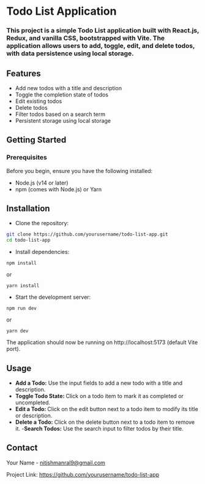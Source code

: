 # Todo List Application
### This project is a simple Todo List application built with React.js, Redux, and vanilla CSS, bootstrapped with Vite. The application allows users to add, toggle, edit, and delete todos, with data persistence using local storage.

## Features
- Add new todos with a title and description
- Toggle the completion state of todos
- Edit existing todos
- Delete todos
- Filter todos based on a search term
- Persistent storage using local storage
## Getting Started
### Prerequisites
Before you begin, ensure you have the following installed:

- Node.js (v14 or later)
- npm (comes with Node.js) or Yarn
## Installation
- Clone the repository:



``` bash
git clone https://github.com/yourusername/todo-list-app.git
cd todo-list-app
```

- Install dependencies:

```
npm install
```

or

```
yarn install
```
- Start the development server:


```
npm run dev
```
or
```
yarn dev
```

The application should now be running on http://localhost:5173 (default Vite port).

## Usage
- <b> Add a Todo:</b>  Use the input fields to add a new todo with a title and description.
- <b> Toggle Todo State: </b> Click on a todo item to mark it as completed or uncompleted.
- <b>Edit a Todo: </b> Click on the edit button next to a todo item to modify its title or description.
- <b>Delete a Todo:</b> Click on the delete button next to a todo item to remove it.
-<b>Search Todos:</b> Use the search input to filter todos by their title.


## Contact
Your Name - nitishmanral9@gmail.com

Project Link: https://github.com/yourusername/todo-list-app


